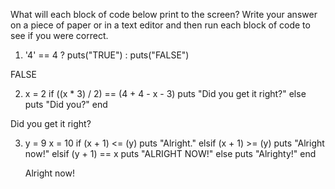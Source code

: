 What will each block of code below print to the screen? Write your answer on a piece of paper or in a text editor and then run each block of code to see if you were correct.

1. '4' == 4 ? puts("TRUE") : puts("FALSE")

FALSE

2. x = 2
   if ((x * 3) / 2) == (4 + 4 - x - 3)
     puts "Did you get it right?"
   else
     puts "Did you?"
   end

Did you get it right?

3. y = 9
   x = 10
   if (x + 1) <= (y)
     puts "Alright."
   elsif (x + 1) >= (y)
     puts "Alright now!"
   elsif (y + 1) == x
     puts "ALRIGHT NOW!"
   else
     puts "Alrighty!"
   end

   Alright now!

